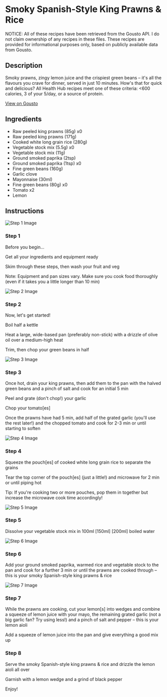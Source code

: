 # Smoky Spanish-Style King Prawns & Rice 

NOTICE: All of these recipes have been retrieved from the Gousto API. I do not claim ownership of any recipes in these files. These recipes are provided for informational purposes only, based on publicly available data from Gousto.

## Description

Smoky prawns, zingy lemon juice and the crispiest green beans – it's all the flavours you crave for dinner, served in just 10 minutes. How's that for quick and delicious? All Health Hub recipes meet one of these criteria: <600 calories, 3 of your 5/day, or a source of protein.

[View on Gousto](https://www.gousto.co.uk/recipes/cookbook/smoky-spanish-king-prawn-rice-with-aioli)

## Ingredients

- Raw peeled king prawns (85g) x0
- Raw peeled king prawns (171g)
- Cooked white long grain rice (280g)
- Vegetable stock mix (5.5g) x0
- Vegetable stock mix (11g)
- Ground smoked paprika (2tsp)
- Ground smoked paprika (1tsp) x0
- Fine green beans (160g)
- Garlic clove
- Mayonnaise (30ml)
- Fine green beans (80g) x0
- Tomato x2
- Lemon

## Instructions

![Step 1 Image](https://production-media.gousto.co.uk/cms/recipe-step-image/Admin10mm-Step-1-1635255347464-x200.jpg)

### Step 1

Before you begin...

Get all your ingredients and equipment ready

Skim through these steps, then wash your fruit and veg

Note: Equipment and pan sizes vary. Make sure you cook food thoroughly (even if it takes you a little longer than 10 min)

![Step 2 Image](https://production-media.gousto.co.uk/cms/recipe-step-image/Step-2-1635255355011-x200.jpg)

### Step 2

Now, let's get started!

Boil half a kettle

Heat a large, wide-based pan (preferably non-stick) with a drizzle of olive oil over a medium-high heat

Trim, then chop your green beans in half

![Step 3 Image](https://production-media.gousto.co.uk/cms/recipe-step-image/Step-3-1635255375119-x200.jpg)

### Step 3

Once hot, drain your king prawns, then add them to the pan with the halved green beans and a pinch of salt and cook for an initial 5 min

Peel and grate (don't chop!) your garlic

Chop your tomato[es]

Once the prawns have had 5 min, add half of the grated garlic (you'll use the rest later!) and the chopped tomato and cook for 2-3 min or until starting to soften

![Step 4 Image](https://production-media.gousto.co.uk/cms/recipe-step-image/Step-4-1635255382333-x200.jpg)

### Step 4

Squeeze the pouch[es] of cooked white long grain rice to separate the grains

Tear the top corner of the pouch[es] (just a little!) and microwave for 2 min or until piping hot

Tip: If you're cooking two or more pouches, pop them in together but increase the microwave cook time accordingly!

![Step 5 Image](https://production-media.gousto.co.uk/cms/recipe-step-image/Step-5-1635255403890-x200.jpg)

### Step 5

Dissolve your vegetable stock mix in 100ml <span class="text-purple">[150ml] </span><span class="text-danger">[200ml]</span> boiled water

![Step 6 Image](https://production-media.gousto.co.uk/cms/recipe-step-image/Step-6-1635255410114-x200.jpg)

### Step 6

Add your ground smoked paprika, warmed rice and vegetable stock to the pan and cook for a further 3 min or until the prawns are cooked through – this is your smoky Spanish-style king prawns & rice

![Step 7 Image](https://production-media.gousto.co.uk/cms/recipe-step-image/Step-7-1635255415545-x200.jpg)

### Step 7

While the prawns are cooking, cut your lemon[s] into wedges and combine a squeeze of lemon juice with your mayo, the remaining grated garlic (not a big garlic fan? Try using less!) and a pinch of salt and pepper – this is your lemon aioli

Add a squeeze of lemon juice into the pan and give everything a good mix up

### Step 8

Serve the smoky Spanish-style king prawns & rice and drizzle the lemon aioli all over

Garnish with a lemon wedge and a grind of black pepper

Enjoy!

